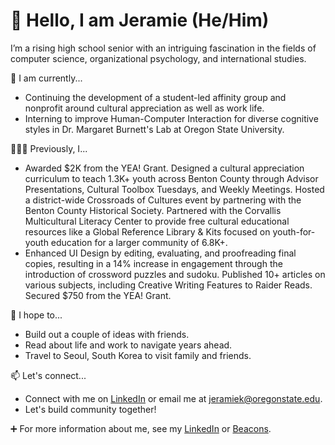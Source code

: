 # 👋 Hello, I am Jeramie (He/Him)

I’m a rising high school senior with an intriguing fascination in the fields of computer science, organizational psychology, and international studies.

 🌱 I am currently...
* Continuing the development of a student-led affinity group and nonprofit around cultural appreciation as well as work life.
* Interning to improve Human-Computer Interaction for diverse cognitive styles in Dr. Margaret Burnett's Lab at Oregon State University.

🧑🏻‍💻 Previously, I...
* Awarded $2K from the YEA! Grant. Designed a cultural appreciation curriculum to teach 1.3K+ youth across Benton County through Advisor Presentations, Cultural Toolbox Tuesdays, and Weekly Meetings. Hosted a district-wide Crossroads of Cultures event by partnering with the Benton County Historical Society. Partnered with the Corvallis Multicultural Literacy Center to provide free cultural educational resources like a Global Reference Library & Kits focused on youth-for-youth education for a larger community of 6.8K+.
* Enhanced UI Design by editing, evaluating, and proofreading final copies, resulting in a 14% increase in engagement through the introduction of crossword puzzles and sudoku. Published 10+ articles on various subjects, including Creative Writing Features to Raider Reads. Secured $750 from the YEA! Grant.

🎯 I hope to...
* Build out a couple of ideas with friends.
* Read about life and work to navigate years ahead.
* Travel to Seoul, South Korea to visit family and friends.

📫 Let's connect...
* Connect with me on [LinkedIn](https://www.linkedin.com/in/jeramiedkim/) or email me at jeramiek@oregonstate.edu.
* Let's build community together!

➕ For more information about me, see my [LinkedIn](https://www.linkedin.com/in/jeramiedkim/) or [Beacons](https://beacons.ai/jeramiedkim).

<!---
jeramiedkim/jeramiedkim is a ✨ special ✨ repository because its `README.md` (this file) appears on your GitHub profile.
You can click the Preview link to take a look at your changes.
--->
